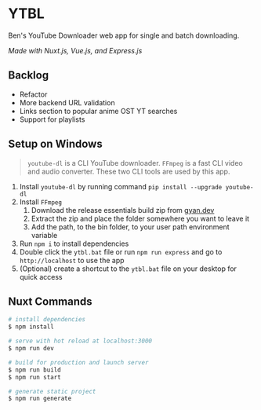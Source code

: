 # YTBL

Ben's YouTube Downloader web app for single and batch downloading.

_Made with Nuxt.js, Vue.js, and Express.js_

## Backlog

-   Refactor
-   More backend URL validation
-   Links section to popular anime OST YT searches
-   Support for playlists

## Setup on Windows

> `youtube-dl` is a CLI YouTube downloader. `FFmpeg` is a fast CLI video and audio converter. These two CLI tools are used by this app.

1. Install `youtube-dl` by running command `pip install --upgrade youtube-dl`
2. Install `FFmpeg`
    1. Download the release essentials build zip from [gyan.dev](https://www.gyan.dev/ffmpeg/builds/)
    2. Extract the zip and place the folder somewhere you want to leave it
    3. Add the path, to the bin folder, to your user path environment variable
3. Run `npm i` to install dependencies
4. Double click the `ytbl.bat` file or run `npm run express` and go to `http://localhost` to use the app
5. (Optional) create a shortcut to the `ytbl.bat` file on your desktop for quick access

## Nuxt Commands

```bash
# install dependencies
$ npm install

# serve with hot reload at localhost:3000
$ npm run dev

# build for production and launch server
$ npm run build
$ npm run start

# generate static project
$ npm run generate
```
